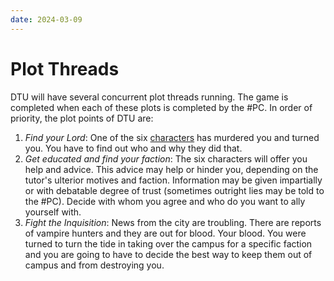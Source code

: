 ```yaml
---
date: 2024-03-09
---
```


# Plot Threads

DTU will have several concurrent plot threads running. The game is completed when each of these plots is completed by the #PC. In order of priority, the plot points of DTU are:

1. *Find your Lord*: One of the six [characters](characters.md) has murdered you and turned you. You have to find out who and why they did that.
2. *Get educated and find your faction*: The six characters will offer you help and advice.  This advice may help or hinder you, depending on the tutor's ulterior motives and faction. Information may be given impartially or with debatable degree of trust (sometimes outright lies may be told to the #PC). Decide with whom you agree and who do you want to ally yourself with.
3. *Fight the Inquisition*: News from the city are troubling. There are reports of vampire hunters and they are out for blood. Your blood. You were turned to turn the tide in taking over the campus for a specific faction and you are going to have to decide the best way to keep them out of campus and from destroying you.